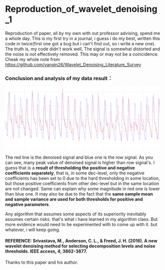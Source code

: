 # Reproduction_of_wavelet_denoising_1
Reproduction of paper, all by my own with out professor advising, spend me a whole day. This is my first try in a journal, i guess i do my best, written this code in twice(first one got a bug but i can't find out, so i write a new one). The truth is, my code didn't work well, The signal is somewhat distorted and the noise is not effectively removed. This may or may not be a coincidence. Cheak my whole note from https://github.com/yanqin26/Wavelet_Denoising_Literature_Survey



### Conclusion and analysis of my data result：

![image-20240425023403306](README.assets/image-20240425023403306.png)

The red line is the denoised signal and blue one is the row signal. As you can see, many peak value of denoised signal is higher than row signal's. I guess that is a **result of thresholding the positive and negative coefficients separately**, that is, in some dec-level, only the negative coefficients has been set to 0 due to the hard thresholding in some location, but those positive coefficients from other dec-level but in the same location are not changed. Same can explain why some magnitude in red one is lower than blue one. It may also be due to the fact that the **same sample mean and sample variance are used for both thresholds for positive and negative parameters**.

Any algorithm that assumes some aspects of its superiority inevitably assumes certain risks. that's what i have learned in my algorithm class. But more evidence would need to be experimented with to come up with it. but whatever, i will keep going. 



#### REFERENCE: Srivastava, M., Anderson, C. L., & Freed, J. H. (2016). A new wavelet denoising method for selecting decomposition levels and noise thresholds. IEEE access, 4, 3862-3877.

Thanks to this paper and his author.
